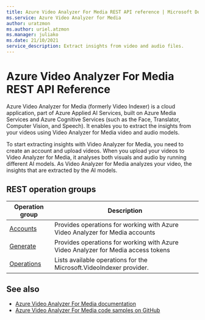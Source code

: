 ```yaml
---
title: Azure Video Analyzer For Media REST API reference | Microsoft Docs
ms.service: Azure Video Analyzer for Media
author: uratzmon
ms.author: uriel.atzmon
ms.manager: juliako
ms.date: 21/10/2021
service_description: Extract insights from video and audio files.
---
```




# Azure Video Analyzer For Media REST API Reference
Azure Video Analyzer for Media (formerly Video Indexer) is a cloud application, part of Azure Applied AI Services, built on Azure Media Services and Azure Cognitive Services (such as the Face, Translator, Computer Vision, and Speech). It enables you to extract the insights from your videos using Video Analyzer for Media video and audio models.

To start extracting insights with Video Analyzer for Media, you need to create an account and upload videos. When you upload your videos to Video Analyzer for Media, it analyses both visuals and audio by running different AI models. As Video Analyzer for Media analyzes your video, the insights that are extracted by the AI models.

## REST operation groups




| Operation group | Description |
|-------------------------------|-----------------------------------------------------------------------------------------|
| [Accounts](/rest/api/videoindexer/accounts) | Provides operations for working with Azure Video Analyzer for Media accounts |
| [Generate](/rest/api/videoindexer/generate) | Provides operations for working with Azure Video Analyzer for Media access tokens |
| [Operations](/rest/api/videoindexer/operations) | Lists available operations for the Microsoft.VideoIndexer provider. |


## See also


- [Azure Video Analyzer For Media documentation](/azure/videoindexer/)
- [Azure Video Analyzer For Media code samples on GitHub](https://github.com/Azure-Samples/media-services-video-indexer)
